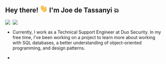 ## Hey there! <img src="https://github.com/jdeta/jdeta/blob/main/Hi.gif" width="25" height="25"> I'm Joe de Tassanyi 💥
<a href="https://www.linkedin.com/in/joe-de-tassanyi/">
  <img align="left" width="24px" src="https://cdn.jsdelivr.net/npm/simple-icons@v3/icons/linkedin.svg"  />
</a>
<a href="mailto:mailtojdetass@gmail.com">
  <img align="left" width="26px" src="https://cdn.jsdelivr.net/npm/simple-icons@v3/icons/gmail.svg" />
</a>
<br>

- Currently, I work as a Technical Support Engineer at Duo Security.  In my free time, I've been working on a project to learn more about working with SQL databases, a better understanding of object-oriented programming, and design patterns.

- 

<!---
- 🌱 I’m currently learning ...
- 💞️ I’m looking to collaborate on ...
- 📫 How to reach me ...

jdeta/jdeta is a ✨ special ✨ repository because its `README.md` (this file) appears on your GitHub profile.
You can click the Preview link to take a look at your changes.
--->
